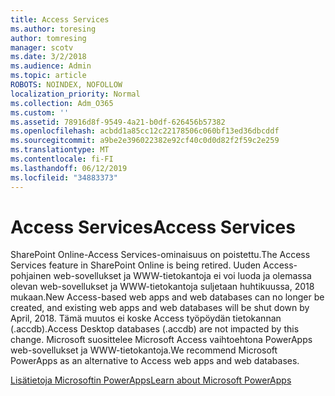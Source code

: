 ```yaml
---
title: Access Services
ms.author: toresing
author: tomresing
manager: scotv
ms.date: 3/2/2018
ms.audience: Admin
ms.topic: article
ROBOTS: NOINDEX, NOFOLLOW
localization_priority: Normal
ms.collection: Adm_O365
ms.custom: ''
ms.assetid: 78916d8f-9549-4a21-b0df-626456b57382
ms.openlocfilehash: acbdd1a85cc12c22178506c060bf13ed36dbcddf
ms.sourcegitcommit: a9be2e396022382e92cf40c0d0d82f2f59c2e259
ms.translationtype: MT
ms.contentlocale: fi-FI
ms.lasthandoff: 06/12/2019
ms.locfileid: "34883373"
---
```

# <a name="access-services"></a><span data-ttu-id="7d7f9-102">Access Services</span><span class="sxs-lookup"><span data-stu-id="7d7f9-102">Access Services</span></span>

<span data-ttu-id="7d7f9-103">SharePoint Online-Access Services-ominaisuus on poistettu.</span><span class="sxs-lookup"><span data-stu-id="7d7f9-103">The Access Services feature in SharePoint Online is being retired.</span></span> <span data-ttu-id="7d7f9-104">Uuden Access-pohjainen web-sovellukset ja WWW-tietokantoja ei voi luoda ja olemassa olevan web-sovellukset ja WWW-tietokantoja suljetaan huhtikuussa, 2018 mukaan.</span><span class="sxs-lookup"><span data-stu-id="7d7f9-104">New Access-based web apps and web databases can no longer be created, and existing web apps and web databases will be shut down by April, 2018.</span></span> <span data-ttu-id="7d7f9-105">Tämä muutos ei koske Access työpöydän tietokannan (.accdb).</span><span class="sxs-lookup"><span data-stu-id="7d7f9-105">Access Desktop databases (.accdb) are not impacted by this change.</span></span> <span data-ttu-id="7d7f9-106">Microsoft suosittelee Microsoft Access vaihtoehtona PowerApps web-sovellukset ja WWW-tietokantoja.</span><span class="sxs-lookup"><span data-stu-id="7d7f9-106">We recommend Microsoft PowerApps as an alternative to Access web apps and web databases.</span></span> 
  
[<span data-ttu-id="7d7f9-107">Lisätietoja Microsoftin PowerApps</span><span class="sxs-lookup"><span data-stu-id="7d7f9-107">Learn about Microsoft PowerApps</span></span>](https://powerapps.microsoft.com/)
  